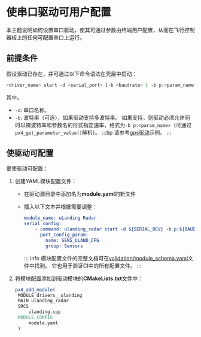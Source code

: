 # 使串口驱动可用户配置

本主题说明如何设置串口驱动，使其可通过参数由终端用户配置，从而在飞行控制器板上的任何可配置串口上运行。

## 前提条件

假设驱动已存在，并可通过以下命令语法在壳层中启动：

```sh
<driver_name> start -d <serial_port> [-b <baudrate> | -b p:<param_name>]
```

其中，

- `-d`: 串口名称。
- `-b`: 波特率（可选），如果驱动支持多波特率。
  如果支持，则驱动必须允许同时以裸波特率和参数名的形式指定速率，格式为`-b p:<param_name>`（可通过`px4_get_parameter_value()`解析）。
  :::tip
  请参考[gps驱动](https://github.com/PX4/PX4-Autopilot/blob/main/src/drivers/gps/gps.cpp#L1023)示例。
  :::

## 使驱动可配置

要使驱动可配置：

1. 创建YAML模块配置文件：

   - 在驱动源目录中添加名为**module.yaml**的新文件
   - 插入以下文本并根据需要调整：

     ```cmake
     module_name: uLanding Radar
     serial_config:
         - command: ulanding_radar start -d ${SERIAL_DEV} -b p:${BAUD_PARAM}
           port_config_param:
             name: SENS_ULAND_CFG
             group: Sensors
     ```

     ::: info
     模块配置文件的完整文档可在[validation/module_schema.yaml](https://github.com/PX4/PX4-Autopilot/blob/main/validation/module_schema.yaml)文件中找到。
     它也用于验证CI中的所有配置文件。
     :::

1. 将模块配置添加到驱动模块的**CMakeLists.txt**文件中：

   ```cmake
   px4_add_module(
   	MODULE drivers__ulanding
   	MAIN ulanding_radar
   	SRCS
   		ulanding.cpp
   	MODULE_CONFIG
   		module.yaml
   	)
   ```